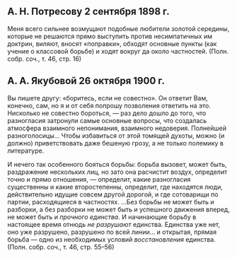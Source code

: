 ## А. Н. Потресову 2 сентября 1898 г.

Меня всего сильнее возмущают подобные любители золотой середины, которые не решаются прямо выступить против несимпатичных им доктрин, виляют, вносят «поправки», обходят основные пункты (как учение о классовой борьбе) и ходят вокруг да около частностей. (Полн. собр. соч., т. 46, стр. 16)

## А. А. Якубовой 26 октября 1900 г.

Вы пишете другу: «боритесь, если не совестно». Он ответит Вам, конечно, сам, но я и от себя попрошу позволения ответить на это. Нисколько не совестно бороться, — раз дело дошло до того, что разногласия затронули самые основные вопросы, что создалась атмосфера взаимного непонимания, взаимного недоверия. Полнейшей разноголосицы… Чтобы избавиться от этой томящей духоты, можно (и должно) приветствовать даже бешеную грозу, а не только полемику в литературе.

И нечего так особенного бояться борьбы: борьба вызовет, может быть, раздражение нескольких _лиц_, но зато она расчистит воздух, определит точно и прямо отношения, — определит, какие разногласия существенны и какие второстепенны, определит, где находятся люди, действительно идущие совсем другой дорогой, и где сотоварищи по партии, расходящиеся в частностях. …Без борьбы не может быть и разборки, а без разборки не может быть и успешного движения вперед, не может быть и _прочного единства_. И начинающие борьбу в настоящее время отнюдь _не разрушают_ единства. Единства уже нет, оно уже разрушено, разрушено по всей линии… и открытая, прямая борьба — одно из необходимых условий _восстановления_ единства. (Полн. собр. соч., т. 46, стр. 55–56)

